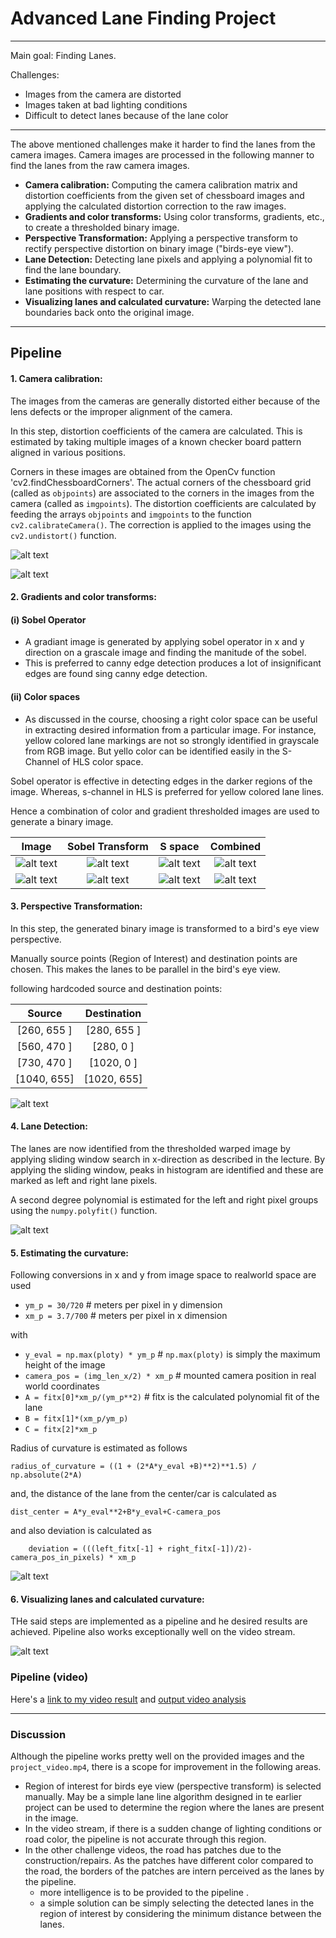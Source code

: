 
# **Advanced Lane Finding Project** 

---

Main goal: Finding Lanes.

Challenges: 
* Images from the camera are distorted
* Images taken at bad lighting conditions
* Difficult to detect lanes because of the lane color

---
The above mentioned challenges make it harder to find the lanes from the camera images. Camera images are processed in the following manner to find the lanes from the raw camera images.

* **Camera calibration:** Computing the camera calibration matrix and distortion coefficients from the given set of chessboard images and applying the calculated distortion correction to the raw images.
* **Gradients and color transforms:** Using color transforms, gradients, etc., to create a thresholded binary image.
* **Perspective Transformation:** Applying a perspective transform to rectify perspective distortion on binary image ("birds-eye view").
* **Lane Detection:** Detecting lane pixels and applying a polynomial fit to find the lane boundary.
* **Estimating the curvature:** Determining the curvature of the lane and lane positions with respect to car.
* **Visualizing lanes and calculated curvature:** Warping the detected lane boundaries back onto the original image.


[//]: # (Image References)

[undist_checker_board]: ./output_images/undistorted/Checker_board.jpg "Undistorted Checker Board"
[undist_test_img]: ./output_images/undistorted/test_img.jpg "Undistorted Test image"
[c_spaces_img1]: ./output_images/color_spaces/img1.jpg "Test image"
[c_spaces_img1_sobel]: ./output_images/color_spaces/img1_sobel.jpg "Sobel-x"
[c_spaces_img1_s_space]: ./output_images/color_spaces/img1_s_space.jpg "S space from HLS"
[c_spaces_img1_combined]: ./output_images/color_spaces/img1_combined.jpg "Sobel and S combined"
[c_spaces_img2]: ./output_images/color_spaces/img2.jpg "Test image"
[c_spaces_img2_sobel]: ./output_images/color_spaces/img2_sobel.jpg "Sobel-x"
[c_spaces_img2_s_space]: ./output_images/color_spaces/img2_s_space.jpg "S space from HLS"
[c_spaces_img2_combined]: ./output_images/color_spaces/img2_combined.jpg "Sobel and S combined"
[perspective_transform]: ./output_images/perspective_transform/perspective_transform.png "Perspective Transformation"
[ROC]: ./output_images/test3.jpg "dDetected Lanes and ROC"
[pipeline_image]: ./output_images/fig_test4.jpg "Pipeline image"

[lanes]: ./output_images/lane_detection/lane_detection.jpg "Lane Detection"
[video1]: ./project_video.mp4 "Video"

---
## Pipeline

#### **1. Camera calibration:**
The images from the cameras are generally distorted either because of the lens defects or the improper alignment of the camera.

In this step, distortion coefficients of the camera are calculated. This is estimated by taking multiple images of a known checker board pattern aligned in various positions.

Corners in these images are obtained from the OpenCv function 'cv2.findChessboardCorners'. The actual corners of the chessboard grid (called as `objpoints`) are associated to the corners in the images from the camera (called as `imgpoints`). The distortion coefficients are calculated by feeding the arrays  `objpoints` and `imgpoints` to the function `cv2.calibrateCamera()`. The correction is applied to the images using the `cv2.undistort()` function.


![alt text][undist_checker_board]

![alt text][undist_test_img]


#### **2. Gradients and color transforms:** 


#### (i) Sobel Operator
* A gradiant image is generated by applying sobel operator in x and y direction on a grascale image and finding the manitude of the sobel.
* This is preferred to canny edge detection produces a lot of insignificant edges are found sing canny edge detection.

#### (ii) Color spaces
* As discussed in the course, choosing a right color space can be useful in extracting desired information from a particular image. For instance, yellow colored lane markings are not so strongly identified in grayscale from RGB image. But yello color can be identified easily in the S-Channel of HLS color space.

Sobel operator is effective in detecting edges in the darker regions of the image. Whereas, s-channel in HLS is preferred for yellow colored lane lines.

Hence a combination of color and gradient thresholded images are used to generate a binary image.

| Image| Sobel Transform| S space| Combined|
|:-:|:-:|:-:|:-:|
|![alt text][c_spaces_img1]|![alt text][c_spaces_img1_sobel]|![alt text][c_spaces_img1_s_space]|![alt text][c_spaces_img1_combined]|
|![alt text][c_spaces_img2]|![alt text][c_spaces_img2_sobel]|![alt text][c_spaces_img2_s_space]|![alt text][c_spaces_img2_combined]|

#### **3. Perspective Transformation:**

In this step, the generated binary image is transformed to a bird's eye view perspective.

Manually source points (Region of Interest) and destination points are chosen. This makes the lanes to be parallel in the bird's eye view.



following hardcoded source and destination points:

| Source        | Destination   | 
|:-------------:|:-------------:| 
| [260, 655 ]   | [280, 655 ]   | 
| [560, 470 ]   | [280, 0   ]   |
| [730, 470 ]   | [1020, 0  ]   |
| [1040, 655]   | [1020, 655]   |



![alt text][perspective_transform]

#### **4. Lane Detection:**

The lanes are now identified from the thresholded warped image by applying sliding window search in x-direction as described in the lecture. By applying the sliding window, peaks in histogram are identified and these are marked as left and right lane pixels.

A second degree polynomial is estimated for the left and right pixel groups using the `numpy.polyfit()` function.

![alt text][lanes]

#### **5. Estimating the curvature:**

Following conversions in x and y from image space to realworld space are used
* `ym_p = 30/720` # meters per pixel in y dimension
* `xm_p = 3.7/700` # meters per pixel in x dimension

with
* `y_eval = np.max(ploty) * ym_p`  # `np.max(ploty)` is simply the maximum height of the image
* `camera_pos = (img_len_x/2) * xm_p` # mounted camera position in real world coordinates
* `A = fitx[0]*xm_p/(ym_p**2)` # fitx is the calculated polynomial fit of the lane
* `B = fitx[1]*(xm_p/ym_p)`
* `C = fitx[2]*xm_p`

Radius of curvature is estimated as follows

    radius_of_curvature = ((1 + (2*A*y_eval +B)**2)**1.5) / np.absolute(2*A)

and, the distance of the lane from the center/car is calculated as

    dist_center = A*y_eval**2+B*y_eval+C-camera_pos

and also deviation is calculated as 

        deviation = (((left_fitx[-1] + right_fitx[-1])/2)-camera_pos_in_pixels) * xm_p

![alt text][ROC]

#### **6. Visualizing lanes and calculated curvature:**

THe said steps are implemented as a pipeline and he desired results are achieved. Pipeline also works exceptionally well on the video stream.

![alt text][pipeline_image]

### Pipeline (video)



Here's a [link to my video result](./output_images/project_video_out.mp4) and [output video analysis](./output_images/project_video_out_analysis.mp4)

---

### Discussion

Although the pipeline works pretty well on the provided images and the `project_video.mp4`, there is a scope for improvement in the following areas.

* Region of interest for birds eye view (perspective transform) is selected manually. May be a simple lane line algorithm designed in te earlier project can be used to determine the region where the lanes are present in the image.
* In the video stream, if there is a sudden change of lighting conditions or road color, the pipeline is not accurate through this region.
* In the other challenge videos, the road has patches due to the construction/repairs. As the patches have different color compared to the road, the borders of the patches are intern perceived as the lanes by the pipeline.
  * more intelligence is to be provided to the pipeline .
  * a simple solution can be simply selecting the detected lanes in the region of interest by considering the minimum distance between the lanes.